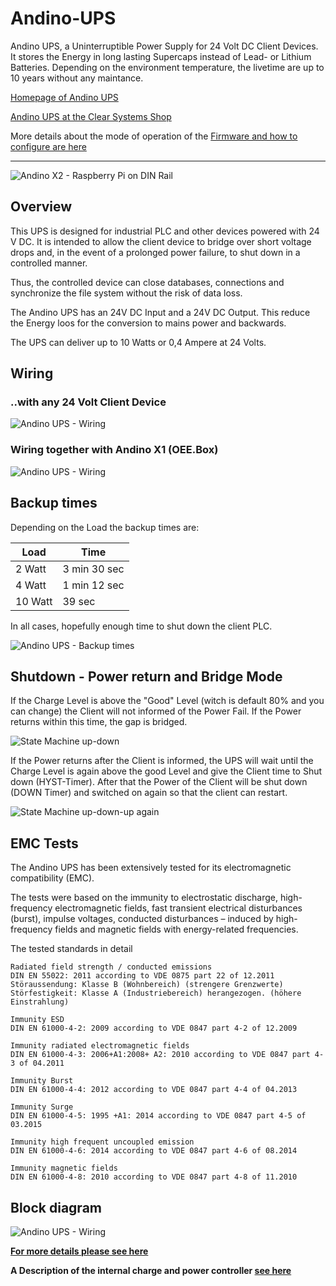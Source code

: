 # Andino-UPS


Andino UPS, a Uninterruptible Power Supply for 24 Volt DC Client Devices.
It stores the Energy in long lasting Supercaps instead of Lead- or Lithium Batteries.
Depending on the environment temperature, the livetime are up to 10 years without any maintance. 

[Homepage of Andino UPS](https://andino.systems/andino-ups-uninterruptible-power-supply/)

[Andino UPS at the Clear Systems Shop](https://clearsystems.de/shop/product/andino-usv/)

More details about the mode of operation of the [Firmware and how to configure are here](https://github.com/andino-systems/Andino-UPS/tree/master/src)

--- 

![Andino X2 - Raspberry Pi on DIN Rail](andino-ups-small.png)

## Overview

This UPS is designed for industrial PLC and other devices powered with 24 V DC.
It is intended to allow the client device to bridge over short voltage drops and, in the event of a prolonged power failure, to shut down in a controlled manner.

Thus, the controlled device can close databases, connections and synchronize the file system without the risk of data loss.

The Andino UPS has an 24V DC Input and a 24V DC Output. 
This reduce the Energy loos for the conversion to mains power and backwards.

The UPS can deliver up to 10 Watts or 0,4 Ampere at 24 Volts.


## Wiring

### ..with any 24 Volt Client Device

![Andino UPS - Wiring](wiring.png)

### Wiring together with Andino X1 (OEE.Box)

![Andino UPS - Wiring](oee.box-wiring.png)

## Backup times

Depending on the Load the backup times are:

| Load | Time 
--- | --- | 
2 Watt | 3 min 30 sec
4 Watt | 1 min 12 sec
10 Watt | 39 sec

In all cases, hopefully enough time to shut down the client PLC.

![Andino UPS - Backup times](backup-time.png)

   

## Shutdown - Power return and Bridge Mode

If the Charge Level is above the "Good" Level (witch is default 80% and you can change) the Client will not informed of the Power Fail. If the Power returns within this time, the gap is bridged. 

![State Machine up-down](states.png)

If the Power returns after the Client is informed, the UPS will wait until the Charge Level is again above the good Level and give the Client time to Shut down (HYST-Timer).
After that the Power of the Client will be shut down (DOWN Timer) and switched on again so that the client can restart. 

![State Machine up-down-up again](states1.png)


## EMC Tests

The Andino UPS has been extensively tested for its electromagnetic compatibility (EMC).

The tests were based on the immunity to electrostatic discharge, high-frequency electromagnetic fields, fast transient electrical disturbances (burst), impulse voltages, conducted disturbances – induced by high-frequency fields and magnetic fields with energy-related frequencies.

The tested standards in detail

	Radiated field strength / conducted emissions
	DIN EN 55022: 2011 according to VDE 0875 part 22 of 12.2011
	Störaussendung: Klasse B (Wohnbereich) (strengere Grenzwerte) 
	Störfestigkeit: Klasse A (Industriebereich) herangezogen. (höhere Einstrahlung)
	
	Immunity ESD
	DIN EN 61000-4-2: 2009 according to VDE 0847 part 4-2 of 12.2009
	
	Immunity radiated electromagnetic fields
	DIN EN 61000-4-3: 2006+A1:2008+ A2: 2010 according to VDE 0847 part 4-3 of 04.2011
	
	Immunity Burst
	DIN EN 61000-4-4: 2012 according to VDE 0847 part 4-4 of 04.2013
	
	Immunity Surge
	DIN EN 61000-4-5: 1995 +A1: 2014 according to VDE 0847 part 4-5 of 03.2015
	
	Immunity high frequent uncoupled emission
	DIN EN 61000-4-6: 2014 according to VDE 0847 part 4-6 of 08.2014
	
	Immunity magnetic fields
	DIN EN 61000-4-8: 2010 according to VDE 0847 part 4-8 of 11.2010

## Block diagram

![Andino UPS - Wiring](block.png)



   
**[For more details please see here ](https://github.com/andino-systems/Andino-UPS/tree/master/src)**
   
**A Description of the internal charge and power controller [see here](http://www.analog.com/edia/en/technical-documentation/data-sheets/3350fc.pdf)** 
